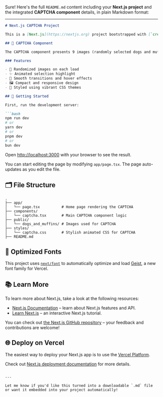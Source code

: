 Sure! Here's the full `README.md` content including your **Next.js project** and the integrated **CAPTCHA component** details, in plain Markdown format:

---

````markdown
# Next.js CAPTCHA Project

This is a [Next.js](https://nextjs.org) project bootstrapped with [`create-next-app`](https://nextjs.org/docs/app/api-reference/cli/create-next-app). It includes a vibrant, animated CAPTCHA challenge where users must select all images containing dogs from a mix of dogs and muffins.

## 🧠 CAPTCHA Component

The CAPTCHA component presents 9 images (randomly selected dogs and muffins) and asks users to **"Select all dogs"**. Once verified, it shows feedback based on the correctness of the selection.

### Features

- 🎲 Randomized images on each load
- ✨ Animated selection highlight
- 🎯 Smooth transitions and hover effects
- 🖼️ Compact and responsive design
- 🎨 Styled using vibrant CSS themes

## 🚀 Getting Started

First, run the development server:

```bash
npm run dev
# or
yarn dev
# or
pnpm dev
# or
bun dev
````

Open [http://localhost:3000](http://localhost:3000) with your browser to see the result.

You can start editing the page by modifying `app/page.tsx`. The page auto-updates as you edit the file.

## 🗂️ File Structure

```
.
├── app/
│   └── page.tsx          # Home page rendering the CAPTCHA
├── components/
│   └── captcha.tsx       # Main CAPTCHA component logic
├── public/
│   └── dogs_and_muffins/ # Images used for CAPTCHA
├── styles/
│   └── captcha.css       # Stylish animated CSS for CAPTCHA
├── README.md
```

## 🧩 Optimized Fonts

This project uses [`next/font`](https://nextjs.org/docs/app/building-your-application/optimizing/fonts) to automatically optimize and load [Geist](https://vercel.com/font), a new font family for Vercel.

## 📚 Learn More

To learn more about Next.js, take a look at the following resources:

* [Next.js Documentation](https://nextjs.org/docs) – learn about Next.js features and API.
* [Learn Next.js](https://nextjs.org/learn) – an interactive Next.js tutorial.

You can check out [the Next.js GitHub repository](https://github.com/vercel/next.js) – your feedback and contributions are welcome!

## 🌐 Deploy on Vercel

The easiest way to deploy your Next.js app is to use the [Vercel Platform](https://vercel.com/new?utm_medium=default-template&filter=next.js&utm_source=create-next-app&utm_campaign=create-next-app-readme).

Check out [Next.js deployment documentation](https://nextjs.org/docs/app/building-your-application/deploying) for more details.

```

---

Let me know if you'd like this turned into a downloadable `.md` file or want it embedded into your project automatically!
```
